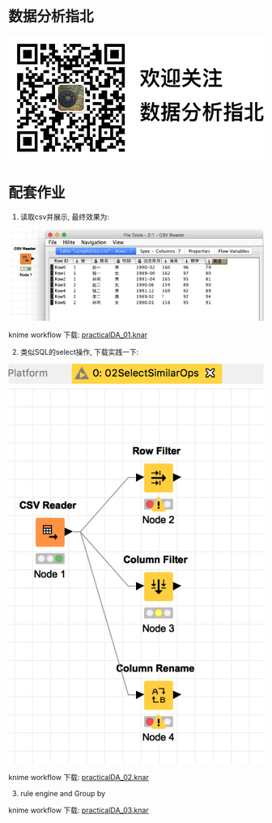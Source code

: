 # 数据分析指北

![](./欢迎关注公众号.png)

# 配套作业

1. 读取csv并展示, 最终效果为:

![](./knimeCSVsample.png)

knime workflow 下载: [practicalDA_01.knar](https://github.com/HaveF/practicalDA/raw/master/practicalDA_01.knar)


2. 类似SQL的select操作, 下载实践一下:

![](./selectSimilarOps.png)

knime workflow 下载: [practicalDA_02.knar](https://github.com/HaveF/practicalDA/raw/master/practicalDA_02.knar)

3. rule engine and Group by

knime workflow 下载: [practicalDA_03.knar](https://github.com/HaveF/practicalDA/raw/master/practicalDA_03.knar)


